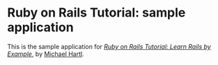 # Ruby on Rails Tutorial: sample application

This is the sample application for [*Ruby on Rails Tutorial: Learn Rails by Example*](http://railstutorial.org/), by [Michael Hartl](http://michaelhartl.com/).

